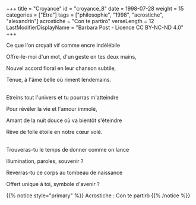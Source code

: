 +++
title = "Croyance"
id = "croyance_8"
date = 1998-07-28
weight = 15
categories = ["Etre"]
tags = ["philosophie", "1998", "acrostiche", "alexandrin"]
acrostiche = "Con te partirò"
verseLength = 12
LastModifierDisplayName = "Barbara Post - Licence CC BY-NC-ND 4.0"
+++

Ce que l'on croyait vif comme encre indélébile

Offre-le-moi d'un mot, d'un geste en tes deux mains,

Nouvel accord floral en leur chanson subtile,

Ténue, à l'âme belle où riment lendemains.

 \
Etreins tout l'univers et tu pourras m'atteindre

Pour révéler la vie et l'amour immolé,

Amant de la nuit douce où va bientôt s'éteindre

Rêve de folle étoile en notre cœur volé.

 \
Trouveras-tu le temps de donner comme on lance

Illumination, paroles, souvenir ?

Reverras-tu ce corps au tombeau de naissance

Offert unique à toi, symbole d'avenir ?

{{% notice style="primary" %}}
Acrostiche : Con te partirò
{{% /notice %}}
